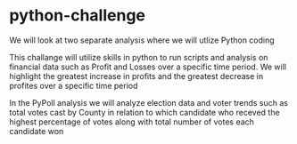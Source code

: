 # python-challenge
We will look at two separate analysis where we will utlize Python coding

This challange will utilize skills in python to run scripts and analysis on financial data such as Profit and Losses over a specific time period. We will highlight the greatest increase in profits and the greatest decrease in profites over a specific time period 
 
In the PyPoll analysis we will analyze election data and voter trends such as total votes cast by County in relation to which candidate who receved the highest percentage of votes along with total number of votes each candidate won 
